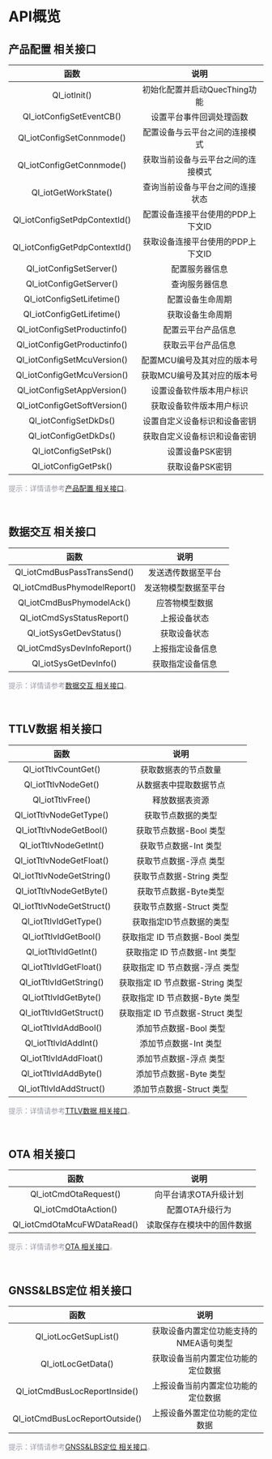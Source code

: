 # API概览

## **产品配置 相关接口**
| 函数 | 说明  |
|:--------:| :-------------:|
|  Ql_iotInit()| 初始化配置并启动QuecThing功能 |
| Ql_iotConfigSetEventCB()| 设置平台事件回调处理函数|
| Ql_iotConfigSetConnmode() | 配置设备与云平台之间的连接模式 |
| Ql_iotConfigGetConnmode() | 获取当前设备与云平台之间的连接模式 |
| Ql_iotGetWorkState() | 查询当前设备与平台之间的连接状态 |
|Ql_iotConfigSetPdpContextId() | 配置设备连接平台使用的PDP上下文ID| 
|Ql_iotConfigGetPdpContextId()| 获取设备连接平台使用的PDP上下文ID |
|Ql_iotConfigSetServer()| 配置服务器信息| 
|Ql_iotConfigGetServer() | 查询服务器信息 |
|Ql_iotConfigSetLifetime() | 配置设备生命周期| 
|Ql_iotConfigGetLifetime()| 获取设备生命周期|
|Ql_iotConfigSetProductinfo()| 配置云平台产品信息| 
|Ql_iotConfigGetProductinfo() | 获取云平台产品信息| 
|Ql_iotConfigSetMcuVersion()| 配置MCU编号及其对应的版本号| 
|Ql_iotConfigGetMcuVersion()| 获取MCU编号及其对应的版本号| 
|Ql_iotConfigSetAppVersion() | 设置设备软件版本用户标识| 
|Ql_iotConfigGetSoftVersion() | 获取设备软件版本用户标识| 
|Ql_iotConfigSetDkDs()| 设置自定义设备标识和设备密钥 | 
|Ql_iotConfigGetDkDs() | 获取自定义设备标识和设备密钥| 
|Ql_iotConfigSetPsk()| 设置设备PSK密钥 | 
|Ql_iotConfigGetPsk() | 获取设备PSK密钥| 

<font color=#999AAA >提示：详情请参考[产品配置 相关接口](/deviceDevelop/nb/QuecOpen/api/nb-quecopen-api-02.md)。</font>

<br>


## **数据交互 相关接口**
| 函数 | 说明  |
|:--------:| :-------------:|
| Ql_iotCmdBusPassTransSend() |发送透传数据至平台| 
| Ql_iotCmdBusPhymodelReport() | 发送物模型数据至平台 |
| Ql_iotCmdBusPhymodelAck() | 应答物模型数据|
| Ql_iotCmdSysStatusReport() | 上报设备状态 |
| Ql_iotSysGetDevStatus() | 获取设备状态|
| Ql_iotCmdSysDevInfoReport() | 上报指定设备信息 |
| Ql_iotSysGetDevInfo() | 获取指定设备信息 |

<font color=#999AAA >提示：详情请参考[数据交互 相关接口](/deviceDevelop/nb/QuecOpen/api/nb-quecopen-api-03.md)。</font>

<br>



## **TTLV数据 相关接口**
| 函数 | 说明  |
|:--------:| :-------------:|
| Ql_iotTtlvCountGet() | 获取数据表的节点数量 |
| Ql_iotTtlvNodeGet() | 从数据表中提取数据节点| 
| Ql_iotTtlvFree() | 释放数据表资源 |
| Ql_iotTtlvNodeGetType() | 获取节点数据的类型 |
| Ql_iotTtlvNodeGetBool() | 获取节点数据-Bool 类型 |
| Ql_iotTtlvNodeGetInt()| 获取节点数据-Int 类型 |
| Ql_iotTtlvNodeGetFloat() | 获取节点数据-浮点 类型 |
| Ql_iotTtlvNodeGetString() | 获取节点数据-String 类型 |
| Ql_iotTtlvNodeGetByte() | 获取节点数据-Byte类型 |
| Ql_iotTtlvNodeGetStruct() | 获取节点数据-Struct 类型 |
| Ql_iotTtlvIdGetType() | 获取指定ID节点数据的类型 |
| Ql_iotTtlvIdGetBool() | 获取指定 ID 节点数据-Bool 类型 |
| Ql_iotTtlvIdGetInt() | 获取指定 ID 节点数据-Int 类型 |
| Ql_iotTtlvIdGetFloat() | 获取指定 ID 节点数据-浮点 类型 |
| Ql_iotTtlvIdGetString()| 获取指定 ID 节点数据-String 类型 |
| Ql_iotTtlvIdGetByte() | 获取指定 ID 节点数据-Byte 类型 |
| Ql_iotTtlvIdGetStruct() | 获取指定 ID 节点数据-Struct 类型 |
| Ql_iotTtlvIdAddBool() | 添加节点数据-Bool 类型 |
| Ql_iotTtlvIdAddInt() | 添加节点数据-Int 类型 |
| Ql_iotTtlvIdAddFloat() |  添加节点数据-浮点 类型 |
| Ql_iotTtlvIdAddByte() | 添加节点数据-Byte 类型 |
| Ql_iotTtlvIdAddStruct() | 添加节点数据-Struct 类型 |


<font color=#999AAA >提示：详情请参考[TTLV数据 相关接口](/deviceDevelop/nb/QuecOpen/api/nb-quecopen-api-04.md)。</font>

<br>


## **OTA 相关接口**

| 函数 | 说明  |
|:--------:| :-------------:|
| Ql_iotCmdOtaRequest()| 向平台请求OTA升级计划 |
| Ql_iotCmdOtaAction()| 配置OTA升级行为 |
| Ql_iotCmdOtaMcuFWDataRead() | 读取保存在模块中的固件数据|

<font color=#999AAA >提示：详情请参考[OTA 相关接口](/deviceDevelop/nb/QuecOpen/api/nb-quecopen-api-05.md)。</font>

<br>

## **GNSS&LBS定位 相关接口**

| 函数 | 说明  |
|:--------:| :-------------:|
|  Ql_iotLocGetSupList()| 获取设备内置定位功能支持的NMEA语句类型|
|  Ql_iotLocGetData() | 获取设备当前内置定位功能的定位数据| 
|  Ql_iotCmdBusLocReportInside()| 上报设备当前内置定位功能的定位数据|
|  Ql_iotCmdBusLocReportOutside() | 上报设备外置定位功能的定位数据| 

<font color=#999AAA >提示：详情请参考[GNSS&LBS定位 相关接口](/deviceDevelop/nb/QuecOpen/api/nb-quecopen-api-06.md)。</font>

<br>



